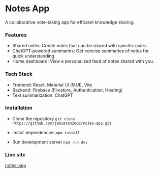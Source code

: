 # Notes App

A collaborative note-taking app for efficient knowledge sharing.

### Features
- Shared notes: Create notes that can be shared with specific users.
- ChatGPT-powered summaries: Get concise summaries of notes for quick understanding.
- Home dashboard: View a personalized feed of notes shared with you.

### Tech Stack
- Frontend: React, Material UI (MUI), Vite
- Backend: Firebase (Firestore, Authentication, Hosting)
- Text summarization: ChatGPT
    
### Installation
    
- Clone the repository
``` git clone https://github.com/jamietan2002/notes-app.git ```

 - Install dependencies
```npm install```

- Run development server
```npm run dev```

### Live site
[notes-app](https://notes-app-dsta.web.app/login)
